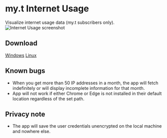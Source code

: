 # my.t Internet Usage

Visualize internet usage data (my.t subscribers only).
![Internet Usage screenshot](https://user-images.githubusercontent.com/25604837/146207862-459657a4-e940-43d1-b10f-b296b094ff1a.png)

## Download

[Windows](https://github.com/sawanm9000/my.t-Internet-Usage/releases/download/1.1.0-beta/Internet.Usage.Setup.1.1.0-beta-win.exe)
[Linux](https://github.com/sawanm9000/my.t-Internet-Usage/releases/download/1.1.0-beta/Internet.Usage-1.1.0-beta-linux.AppImage)

## Known bugs

* When you get more than 50 IP addresses in a month, the app will fetch indefinitely or will display incomplete information for that month.
* App will not work if either Chrome or Edge is not installed in their default location regardless of the set path.

## Privacy note

* The app will save the user credentials unencrypted on the local machine and nowhere else.
